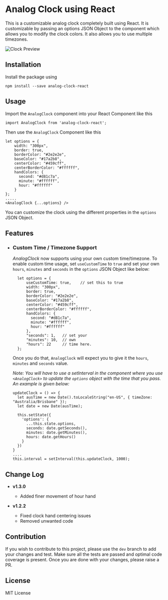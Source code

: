 # Analog Clock using React

This is a customizable analog clock completely built using React. It is customizable by passing an options JSON Object to the component which allows you to modify the clock colors. It also allows you to use multiple timezones.

![Clock Preview](https://i.imgur.com/uDyNlVl.png)

## Installation
Install the package using

    npm install --save analog-clock-react
    
## Usage
Import the  `AnalogClock` component into your React Component like this

    import AnalogClock from 'analog-clock-react';
    
Then use the `AnalogClock` Component like this

    let options = {
        width: "300px",
        border: true,
        borderColor: "#2e2e2e",
        baseColor: "#17a2b8",
        centerColor: "#459cff",
        centerBorderColor: "#ffffff",
        handColors: {
          second: "#d81c7a",
          minute: "#ffffff",
          hour: "#ffffff"
        }
    };
    .....
    <AnalogClock {...options} />

You can customize the clock using the different properties in the `options` JSON Object. 

## Features

- ### Custom Time / Timezone Support
    *AnalogClock* now supports using your own custom time/timezone. To enable custom time usage, set `useCustomTime` to `true` and set your own `hours`, `minutes` and `seconds`  in the `options` JSON Object like below:
    
        let options = {
            useCustomTime: true,    // set this to true
            width: "300px",
            border: true,
            borderColor: "#2e2e2e",
            baseColor: "#17a2b8",
            centerColor: "#459cff",
            centerBorderColor: "#ffffff",
            handColors: {
              second: "#d81c7a",
              minute: "#ffffff",
              hour: "#ffffff"
            },
            "seconds": 1,   // set your
            "minutes": 10,  // own
            "hours": 22     // time here.
        };

    Once you do that, `AnalogClock` will expect you to give it the `hours`, `minutes` and `seconds` value.
    
    *Note: You will have to use a setInterval in the component where you use `<AnalogClock>` to update the `options` object with the time that you pass. An example is given below:*
    
      updateClock = () => {
        let ausTime = new Date().toLocaleString("en-US", { timeZone: "Australia/Brisbane" });
        let date = new Date(ausTime);
    
        this.setState({
          'options': {
            ...this.state.options,
            seconds: date.getSeconds(),
            minutes: date.getMinutes(),
            hours: date.getHours()
          }
        })
      }
      ....
      this.interval = setInterval(this.updateClock, 1000);

## Change Log
  - **v1.3.0**
    - Added finer movement of hour hand

  - **v1.2.2**
    - Fixed clock hand centering issues
    - Removed unwanted code

## Contribution

If you wish to contribute to this project, please use the `dev` branch to add your changes and test. Make sure all the tests are passed and optimal code coverage is present. Once you are done with your changes, please raise a PR.

## License

MIT License

